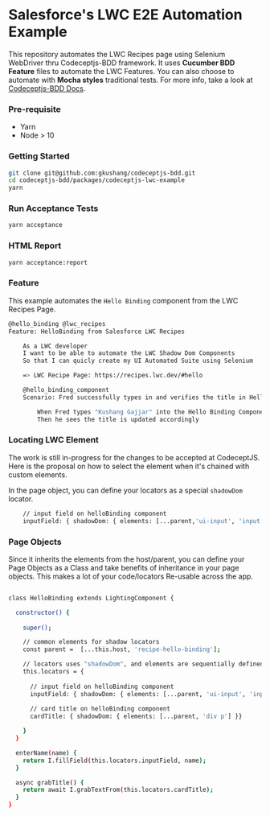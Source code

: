 # Salesforce's LWC E2E Automation Example

This repository automates the LWC Recipes page using Selenium WebDriver thru Codeceptjs-BDD framework. It uses **Cucumber BDD Feature** files to automate the LWC Features. You can also choose to automate with **Mocha styles** traditional tests. For more info, take a look at [Codeceptjs-BDD Docs](http://gkushang.github.io/).

### Pre-requisite
* Yarn 
* Node > 10

### Getting Started

```sh
git clone git@github.com:gkushang/codeceptjs-bdd.git
cd codeceptjs-bdd/packages/codeceptjs-lwc-example
yarn
```
### Run Acceptance Tests

```sh
yarn acceptance
```

### HTML Report

```sh
yarn acceptance:report
```

### Feature 

This example automates the `Hello Binding` component from the LWC Recipes Page.

```sh
@hello_binding @lwc_recipes
Feature: HelloBinding from Salesforce LWC Recipes

    As a LWC developer
    I want to be able to automate the LWC Shadow Dom Components
    So that I can quicly create my UI Automated Suite using Selenium

    => LWC Recipe Page: https://recipes.lwc.dev/#hello

    @hello_binding_component
    Scenario: Fred successfully types in and verifies the title in Hello Binding LWC Component

        When Fred types "Kushang Gajjar" into the Hello Binding Component
        Then he sees the title is updated accordingly
```

### Locating LWC Element

The work is still in-progress for the changes to be accepted at CodeceptJS. Here is the proposal on how to select the element when it's chained with custom elements. 

In the page object, you can define your locators as a special `shadowDom` locator. 

```sh
    // input field on helloBinding component
    inputField: { shadowDom: { elements: [...parent,'ui-input', 'input.input' ]}}
```

### Page Objects

Since it inherits the elements from the host/parent, you can define your Page Objects as a Class and take benefits of inheritance in your page objects. This makes a lot of your code/locators Re-usable across the app.

```sh

class HelloBinding extends LightingComponent {

  constructor() {
    
    super();

    // common elements for shadow locators
    const parent =  [...this.host, 'recipe-hello-binding'];

    // locators uses "shadowDom", and elements are sequentially defined
    this.locators = {
      
      // input field on helloBinding component
      inputField: { shadowDom: { elements: [...parent, 'ui-input', 'input.input' ]}},
      
      // card title on helloBinding component
      cardTitle: { shadowDom: { elements: [...parent, 'div p'] }}

    }
  }

  enterName(name) {
    return I.fillField(this.locators.inputField, name);
  }

  async grabTitle() {
    return await I.grabTextFrom(this.locators.cardTitle);
  }
}

```



